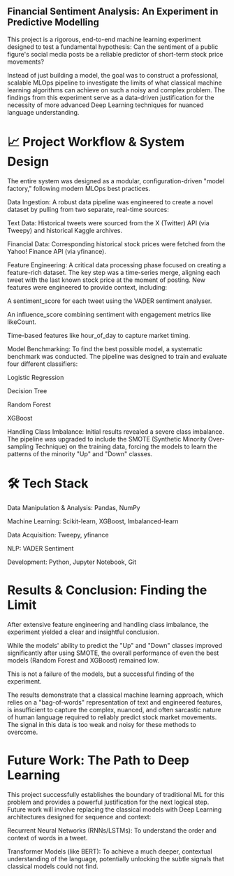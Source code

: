 ## Financial Sentiment Analysis: An Experiment in Predictive Modelling
This project is a rigorous, end-to-end machine learning experiment designed to test a fundamental hypothesis: Can the sentiment of a public figure's social media posts be a reliable predictor of short-term stock price movements?

Instead of just building a model, the goal was to construct a professional, scalable MLOps pipeline to investigate the limits of what classical machine learning algorithms can achieve on such a noisy and complex problem. The findings from this experiment serve as a data-driven justification for the necessity of more advanced Deep Learning techniques for nuanced language understanding.

# 📈 Project Workflow & System Design
The entire system was designed as a modular, configuration-driven "model factory," following modern MLOps best practices.

Data Ingestion: A robust data pipeline was engineered to create a novel dataset by pulling from two separate, real-time sources:

Text Data: Historical tweets were sourced from the X (Twitter) API (via Tweepy) and historical Kaggle archives.

Financial Data: Corresponding historical stock prices were fetched from the Yahoo! Finance API (via yfinance).

Feature Engineering: A critical data processing phase focused on creating a feature-rich dataset. The key step was a time-series merge, aligning each tweet with the last known stock price at the moment of posting. New features were engineered to provide context, including:

A sentiment_score for each tweet using the VADER sentiment analyser.

An influence_score combining sentiment with engagement metrics like likeCount.

Time-based features like hour_of_day to capture market timing.

Model Benchmarking: To find the best possible model, a systematic benchmark was conducted. The pipeline was designed to train and evaluate four different classifiers:

Logistic Regression

Decision Tree

Random Forest

XGBoost

Handling Class Imbalance: Initial results revealed a severe class imbalance. The pipeline was upgraded to include the SMOTE (Synthetic Minority Over-sampling Technique) on the training data, forcing the models to learn the patterns of the minority "Up" and "Down" classes.

# 🛠️ Tech Stack
Data Manipulation & Analysis: Pandas, NumPy

Machine Learning: Scikit-learn, XGBoost, Imbalanced-learn

Data Acquisition: Tweepy, yfinance

NLP: VADER Sentiment

Development: Python, Jupyter Notebook, Git

#  Results & Conclusion: Finding the Limit
After extensive feature engineering and handling class imbalance, the experiment yielded a clear and insightful conclusion.

While the models' ability to predict the "Up" and "Down" classes improved significantly after using SMOTE, the overall performance of even the best models (Random Forest and XGBoost) remained low.

This is not a failure of the models, but a successful finding of the experiment.

The results demonstrate that a classical machine learning approach, which relies on a "bag-of-words" representation of text and engineered features, is insufficient to capture the complex, nuanced, and often sarcastic nature of human language required to reliably predict stock market movements. The signal in this data is too weak and noisy for these methods to overcome.

#  Future Work: The Path to Deep Learning
This project successfully establishes the boundary of traditional ML for this problem and provides a powerful justification for the next logical step. Future work will involve replacing the classical models with Deep Learning architectures designed for sequence and context:

Recurrent Neural Networks (RNNs/LSTMs): To understand the order and context of words in a tweet.

Transformer Models (like BERT): To achieve a much deeper, contextual understanding of the language, potentially unlocking the subtle signals that classical models could not find.
